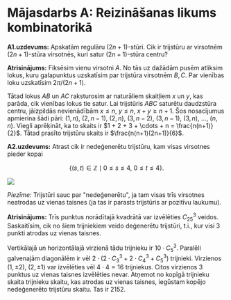 # Mājasdarbs A: Reizināšanas likums kombinatorikā

**A1.uzdevums:** Apskatām regulāru $(2n+1)$-stūri.
Cik ir trijstūru ar virsotnēm $(2n+1)$-stūra virsotnēs, 
kuri satur $(2n+1)$-stūra centru?

**Atrisinājums:** Fiksēsim vienu virsotni $A$. No tās uz dažādām 
pusēm atliksim lokus, kuru galapunktus uzskatīsim par trijstūra 
virsotnēm $B, C$. Par vienības loku uzskatīsim $2\pi/(2n+1)$.

Tātad lokus $AB$ un $AC$ raksturosim ar naturāliem skaitļiem 
$x$ un $y$, kas parāda, cik vienības lokus tie satur. Lai trijstūris 
$ABC$ saturētu daudzstūra centru, jāizpildās nevienādībām $x \le n$, $y \le n$, 
$x + y \ge n + 1$. Šos nosacījumus apmierina šādi pāri: 
$(1, n)$, $(2, n-1)$, $(2, n)$, $(3, n-2)$, $(3, n-1)$, $(3, n)$, $\ldots$, $(n, n)$. 
Viegli aprēķināt, ka to skaits ir $1 + 2 + 3 + \cdots + n = \frac{n(n+1)}{2}$. 
Tātad prasīto trijstūru skaits ir $\frac{n(n+1)(2n+1)}{6}$.


**A2.uzdevums:** 
Atrast cik ir nedeģenerētu trijstūru, kam visas virsotnes pieder kopai 

$$\{(s,t)\in \mathbb{Z}\mid 0\le s\le 4,\ 0\le t\le 4\}.$$

![](5x5dots.png)

*Piezīme:* Trijstūri sauc par "nedeģenerētu", ja tam visas trīs virsotnes 
neatrodas uz vienas taisnes (ja tas ir parasts trijstūris ar pozitīvu laukumu). 

**Atrisinājums:** Trīs punktus norādītajā kvadrātā var izvēlēties 
$C_{25}^{3}$ veidos. Saskaitīsim, cik no šiem trijniekiem veido 
deģenerētu trijstūri, t.i., kur visi 3 punkti atrodas uz vienas taisnes. 

Vertikālajā un horizontālajā virzienā tādu trijnieku ir $10\cdot C_{5}^{3}$. 
Paralēli galvenajām diagonālēm ir vēl 
$2\cdot\bigl(2\cdot C_{3}^{3}+2\cdot C_{4}^{3}+C_{5}^{3}\bigr)$ trijnieki. 
Virzienos $(1,\pm2)$, $(2,\pm1)$ var izvēlēties vēl $4\cdot4=16$ trijniekus. 
Citos virzienos 3 punktus uz vienas taisnes izvēlēties nevar. 
Atņemot no kopīgā trijnieku skaita trijnieku skaitu, kas atrodas uz vienas 
taisnes, iegūstam kopējo nedeģenerēto trijstūru skaitu. Tas ir $2152$.